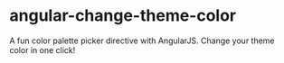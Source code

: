 angular-change-theme-color
==========================

A fun color palette picker directive with AngularJS. Change your theme color in one click!

<img scr="img/preview.jpg">

